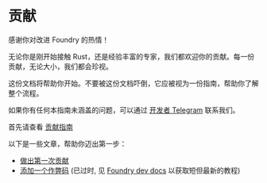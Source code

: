 # 贡献

感谢你对改进 Foundry 的热情！

无论你是刚开始接触 Rust，还是经验丰富的专家，我们都欢迎你的贡献。每一份贡献，无论大小，我们都会珍视。

这份文档将帮助你开始。不要被这份文档吓倒，它应被视为一份指南，帮助你了解整个流程。

如果你有任何本指南未涵盖的问题，可以通过 [开发者 Telegram](https://t.me/foundry_rs) 联系我们。

首先请查看 [贡献指南](https://github.com/foundry-rs/foundry/blob/master/CONTRIBUTING.md)

以下是一些文章，帮助你迈出第一步：

- [做出第一次贡献](https://dev.to/teddav/foundry-open-source-contribution-1k2d)
- [添加一个作弊码](https://dev.to/teddav/foundry-add-a-cheatcode-5hc8) (已过时, 见 [Foundry dev docs](https://github.com/foundry-rs/foundry/blob/master/docs/dev/cheatcodes.md#adding-a-new-cheatcode) 以获取短但最新的教程)